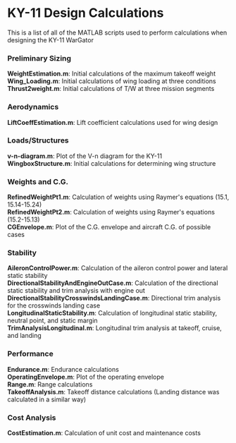 # KY-11 Design Calculations
This is a list of all of the MATLAB scripts used to perform calculations when designing the KY-11 WarGator

### Preliminary Sizing
**WeightEstimation.m**: Initial calculations of the maximum takeoff weight  
**Wing_Loading.m**: Initial calculations of wing loading at three conditions  
**Thrust2weight.m**: Initial calculations of T/W at three mission segments

### Aerodynamics
**LiftCoeffEstimation.m**: Lift coefficient calculations used for wing design

### Loads/Structures
**v-n-diagram.m**: Plot of the V-n diagram for the KY-11  
**WingboxStructure.m**: Initial calculations for determining wing structure

### Weights and C.G.
**RefinedWeightPt1.m**: Calculation of weights using Raymer's equations (15.1, 15.14-15.24)  
**RefinedWeightPt2.m**: Calculation of weights using Raymer's equations (15.2-15.13)  
**CGEnvelope.m**: Plot of the C.G. envelope and aircraft C.G. of possible cases  

### Stability
**AileronControlPower.m**: Calculation of the aileron control power and lateral static stability  
**DirectionalStabilityAndEngineOutCase.m**: Calculation of the directional static stability and trim analysis with engine out  
**DirectionalStabilityCrosswindsLandingCase.m**: Directional trim analysis for the crosswinds landing case  
**LongitudinalStaticStability.m**: Calculation of longitudinal static stability, neutral point, and static margin  
**TrimAnalysisLongitudinal.m**: Longitudinal trim analysis at takeoff, cruise, and landing

### Performance
**Endurance.m**: Endurance calculations  
**OperatingEnvelope.m**: Plot of the operating envelope  
**Range.m**: Range calculations  
**TakeoffAnalysis.m**: Takeoff distance calculations (Landing distance was calculated in a similar way)

### Cost Analysis
**CostEstimation.m**: Calculation of unit cost and maintenance costs





